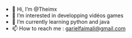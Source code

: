 - 👋 Hi, I’m @Theimx
- 👀 I’m interested in developping vidéos games 
- 🌱 I’m currently learning python and java 
- 📫 How to reach me : garielfaimali@gmail.com

<!---
I'm Frenche so , go to google translator : Je vais mettre ici plusieurs projets que je pense pouvoir être utile a certaine personne 
je vais aussi essayé de posté le jeux que je développe pour un concours , je suis semi débutant (je fais de la programmation depuis 
plus d'un ans mais j'avance plutot lentement) , l'idées est d'aidé d'autre dévelopeur pygame dans la création d'outil.
--->
